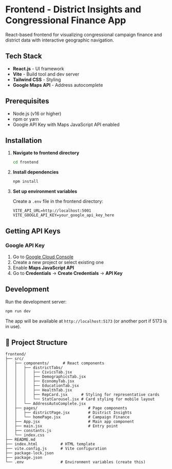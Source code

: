 # Frontend - District Insights and Congressional Finance App

React-based frontend for visualizing congressional campaign finance and district data with interactive geographic navigation.

## Tech Stack

- **React.js** - UI framework
- **Vite** - Build tool and dev server
- **Tailwind CSS** - Styling
- **Google Maps API** - Address autocomplete

## Prerequisites

- Node.js (v16 or higher)
- npm or yarn
- Google API Key with Maps JavaScript API enabled

## Installation

1. **Navigate to frontend directory**
   ```bash
   cd frontend
   ```

2. **Install dependencies**
   ```bash
   npm install
   ```

3. **Set up environment variables**
   
   Create a `.env` file in the frontend directory:
   ```env
   VITE_API_URL=http://localhost:5001
   VITE_GOOGLE_API_KEY=your_google_api_key_here
   ```

## Getting API Keys

### Google API Key
1. Go to [Google Cloud Console](https://console.cloud.google.com/)
2. Create a new project or select existing one
3. Enable **Maps JavaScript API**
4. Go to **Credentials** → **Create Credentials** → **API Key**

## Development

Run the development server:

```bash
npm run dev
```

The app will be available at `http://localhost:5173` (or another port if 5173 is in use).

## 📁 Project Structure

```
frontend/
├── src/
│   ├── components/      # React components
│   │   ├── districtTabs/
│   │   │   ├── CivicsTab.jsx
│   │   │   ├── DemographicsTab.jsx
│   │   │   ├── EconomyTab.jsx
│   │   │   ├── EducationTab.jsx
│   │   │   ├── HealthTab.jsx
│   │   │   ├── RepCard.jsx      # Styling for representative cards
│   │   │   └── StatCarousel.jsx # Card styling for mobile layout
│   │   └── AddressAutoComplete.jsx     
│   ├── pages/                      # Page components
│   │   ├── districtPage.jsx        # District Insights
│   │   └── homePage.jsx            # Campaign Finance 
│   ├── App.jsx                     # Main app component
│   ├── main.jsx                    # Entry point
│   ├── constants.js             
│   └── index.css 
├── README.md      
├── index.html          # HTML template
├── vite.config.js      # Vite configuration
├── package-lock.json
├── package.json        
└── .env                # Environment variables (create this)
```